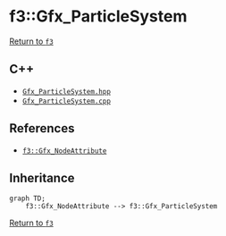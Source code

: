 # f3::Gfx_ParticleSystem

[Return to `f3`](/docs/f3.md)

## C++

- [`Gfx_ParticleSystem.hpp`](/c++/include/Gfx_ParticleSystem.hpp)
- [`Gfx_ParticleSystem.cpp`](/c++/source/Gfx_ParticleSystem.cpp)

## References

- [`f3::Gfx_NodeAttribute`](/docs/f3/Gfx_NodeAttribute.md)

## Inheritance

```mermaid
graph TD;
    f3::Gfx_NodeAttribute --> f3::Gfx_ParticleSystem
```

[Return to `f3`](/docs/f3.md)